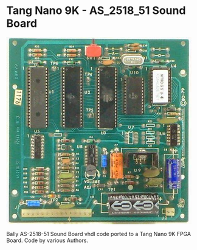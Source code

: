 # Tang Nano 9K - AS_2518_51 Sound Board
![Model](TN9K-AS_2518_51.jpg)

Bally AS-2518-51 Sound Board vhdl code ported to a Tang Nano 9K FPGA Board. Code by various Authors.
